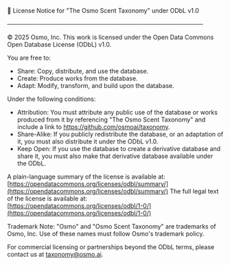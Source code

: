 🧾 License Notice for "The Osmo Scent Taxonomy" under ODbL v1.0

──────────────────────────────────────────────

© 2025 Osmo, Inc.
This work is licensed under the Open Data Commons Open Database License (ODbL) v1.0.

You are free to:

* Share: Copy, distribute, and use the database.
* Create: Produce works from the database.
* Adapt: Modify, transform, and build upon the database.

Under the following conditions:

* Attribution: You must attribute any public use of the database or works produced from it by referencing "The Osmo Scent Taxonomy" and include a link to https://github.com/osmoai/taxonomy.
* Share-Alike: If you publicly redistribute the database, or an adaptation of it, you must also distribute it under the ODbL v1.0.
* Keep Open: If you use the database to create a derivative database and share it, you must also make that derivative database available under the ODbL.

A plain-language summary of the license is available at:
[https://opendatacommons.org/licenses/odbl/summary/](https://opendatacommons.org/licenses/odbl/summary/)
The full legal text of the license is available at:
[https://opendatacommons.org/licenses/odbl/1-0/](https://opendatacommons.org/licenses/odbl/1-0/)

Trademark Note: "Osmo" and "Osmo Scent Taxonomy" are trademarks of Osmo, Inc. Use of these names must follow Osmo's trademark policy.

For commercial licensing or partnerships beyond the ODbL terms, please contact us at [taxonomy@osmo.ai](mailto:taxonomy@osmo.ai).
